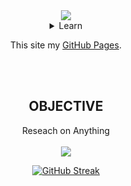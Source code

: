 <div align="center">

<!-- Header -->
<img src="https://capsule-render.vercel.app/api?type=venom&color=0:FF76CE,25:FDFFC2,50:94FFD8,100:A3D8FF&height=200&text=Welcome&desc=to%20my%20record&fontSize=30&descSize=10&section=header&fontColor=535185"/>

<details>
<summary>Learn</summary>
<br><br>
<span>
  <img src="https://img.shields.io/badge/Python-322C2B?style=for-the-badge&logo=python&logoColor=FDDE55"/>
</span>
<span>
  <img src="https://img.shields.io/badge/typescript-322C2B?style=for-the-badge&logo=typescript&logoColor=3178C6"/>
</span>
<span>
  <img src="https://img.shields.io/badge/node.js-322C2B?style=for-the-badge&logo=nodedotjs&logoColor=5FA04E"/>
</span>
<span>
  <img src="https://img.shields.io/badge/html5-322C2B?style=for-the-badge&logo=html5&logoColor=E34F26"/>
</span>
<span>
  <img src="https://img.shields.io/badge/css3-322C2B?style=for-the-badge&logo=css3&logoColor=1572B6"/>
</span>
<span>
  <img src="https://img.shields.io/badge/Java-322C2B?style=for-the-badge&logo=Java&logoColor=C3002F"/>
</span>
<span>
  <img src="https://img.shields.io/badge/django-092E20?style=for-the-badge&logo=django&logoColor=fff"/>
</span>
<span>
  <img src="https://img.shields.io/badge/mongodb-47A248?style=for-the-badge&logo=mongodb&logoColor=fff"/>
</span>
<span>
  <img src="https://img.shields.io/badge/git-F05032?style=for-the-badge&logo=git&logoColor=fff"/>
</span>
<span>
  <img src="https://img.shields.io/badge/jupyter-F37626?style=for-the-badge&logo=jupyter&logoColor=fff"/>
</span>


![Top Langs](https://github-readme-stats.vercel.app/api/top-langs/?username=probationer070&layout=donut-vertical&theme=blueberry)
</details>

This site my [GitHub Pages](probationer070.github.io/).

<br><br>

## OBJECTIVE
Reseach on Anything
<br><br>
<img src="https://hits.seeyoufarm.com/api/count/incr/badge.svg?url=https%3A%2F%2Fgithub.com%2Fprobationer070&count_bg=%23586AFF&title_bg=%2320232a&icon=github.svg&icon_color=%23FFFFFF&title=Hello!&edge_flat=false"/>

<a href="https://git.io/streak-stats"><img src="https://streak-stats.demolab.com?user=probationer070&theme=blueberry&hide_border=true&border_radius=5&mode=weekly" alt="GitHub Streak" /></a>

<br><br>

<!-- My profile -->
<!--
<img src="https://github-readme-stats.vercel.app/api/top-langs/?username=probationer070&layout=donut&show_icons=true&theme=material-palenight&hide_border=true&bg_color=20232a&icon_color=58A6FF&text_color=fff&title_color=58A6FF&count_private=true&exclude_repo=Face-Transfer-Application" width=38% />
<img src="https://github-readme-stats.vercel.app/api?username=probationer070&show_icons=true&theme=material-palenight&hide_border=true&bg_color=20232a&icon_color=58A6FF&text_color=fff&title_color=58A6FF&count_private=true" width=56% />
<img src="https://github-readme-activity-graph.vercel.app/graph?username=probationer070&theme=react-dark&bg_color=20232a&hide_border=true&line=58A6FF&color=58A6FF" width=94%/>
-->
</div>
